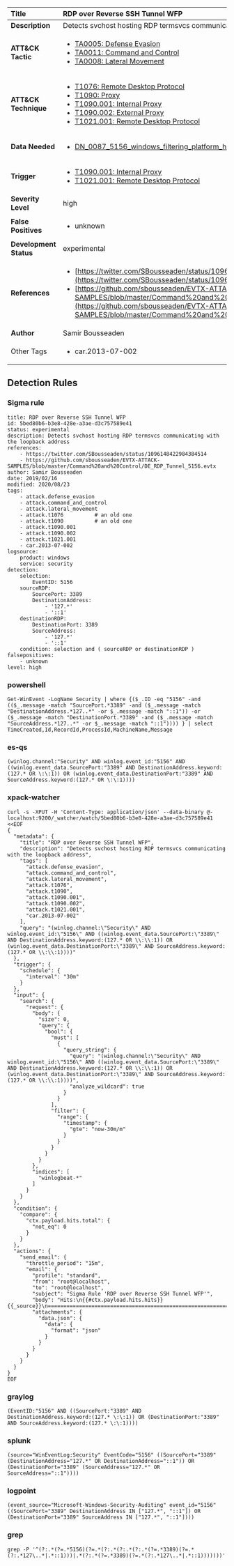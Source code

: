 | Title                    | RDP over Reverse SSH Tunnel WFP       |
|:-------------------------|:------------------|
| **Description**          | Detects svchost hosting RDP termsvcs communicating with the loopback address |
| **ATT&amp;CK Tactic**    |  <ul><li>[TA0005: Defense Evasion](https://attack.mitre.org/tactics/TA0005)</li><li>[TA0011: Command and Control](https://attack.mitre.org/tactics/TA0011)</li><li>[TA0008: Lateral Movement](https://attack.mitre.org/tactics/TA0008)</li></ul>  |
| **ATT&amp;CK Technique** | <ul><li>[T1076: Remote Desktop Protocol](https://attack.mitre.org/techniques/T1076)</li><li>[T1090: Proxy](https://attack.mitre.org/techniques/T1090)</li><li>[T1090.001: Internal Proxy](https://attack.mitre.org/techniques/T1090/001)</li><li>[T1090.002: External Proxy](https://attack.mitre.org/techniques/T1090/002)</li><li>[T1021.001: Remote Desktop Protocol](https://attack.mitre.org/techniques/T1021/001)</li></ul>  |
| **Data Needed**          | <ul><li>[DN_0087_5156_windows_filtering_platform_has_permitted_connection](../Data_Needed/DN_0087_5156_windows_filtering_platform_has_permitted_connection.md)</li></ul>  |
| **Trigger**              | <ul><li>[T1090.001: Internal Proxy](../Triggers/T1090.001.md)</li><li>[T1021.001: Remote Desktop Protocol](../Triggers/T1021.001.md)</li></ul>  |
| **Severity Level**       | high |
| **False Positives**      | <ul><li>unknown</li></ul>  |
| **Development Status**   | experimental |
| **References**           | <ul><li>[https://twitter.com/SBousseaden/status/1096148422984384514](https://twitter.com/SBousseaden/status/1096148422984384514)</li><li>[https://github.com/sbousseaden/EVTX-ATTACK-SAMPLES/blob/master/Command%20and%20Control/DE_RDP_Tunnel_5156.evtx](https://github.com/sbousseaden/EVTX-ATTACK-SAMPLES/blob/master/Command%20and%20Control/DE_RDP_Tunnel_5156.evtx)</li></ul>  |
| **Author**               | Samir Bousseaden |
| Other Tags           | <ul><li>car.2013-07-002</li></ul> | 

## Detection Rules

### Sigma rule

```
title: RDP over Reverse SSH Tunnel WFP
id: 5bed80b6-b3e8-428e-a3ae-d3c757589e41
status: experimental
description: Detects svchost hosting RDP termsvcs communicating with the loopback address
references:
    - https://twitter.com/SBousseaden/status/1096148422984384514
    - https://github.com/sbousseaden/EVTX-ATTACK-SAMPLES/blob/master/Command%20and%20Control/DE_RDP_Tunnel_5156.evtx
author: Samir Bousseaden
date: 2019/02/16
modified: 2020/08/23
tags:
    - attack.defense_evasion
    - attack.command_and_control
    - attack.lateral_movement
    - attack.t1076          # an old one
    - attack.t1090          # an old one
    - attack.t1090.001
    - attack.t1090.002
    - attack.t1021.001
    - car.2013-07-002
logsource:
    product: windows
    service: security
detection:
    selection:
        EventID: 5156
    sourceRDP:
        SourcePort: 3389
        DestinationAddress:
            - '127.*'
            - '::1'
    destinationRDP:
        DestinationPort: 3389
        SourceAddress:
            - '127.*'
            - '::1'
    condition: selection and ( sourceRDP or destinationRDP )
falsepositives:
    - unknown
level: high

```





### powershell
    
```
Get-WinEvent -LogName Security | where {($_.ID -eq "5156" -and (($_.message -match "SourcePort.*3389" -and ($_.message -match "DestinationAddress.*127..*" -or $_.message -match "::1")) -or ($_.message -match "DestinationPort.*3389" -and ($_.message -match "SourceAddress.*127..*" -or $_.message -match "::1")))) } | select TimeCreated,Id,RecordId,ProcessId,MachineName,Message
```


### es-qs
    
```
(winlog.channel:"Security" AND winlog.event_id:"5156" AND ((winlog.event_data.SourcePort:"3389" AND DestinationAddress.keyword:(127.* OR \:\:1)) OR (winlog.event_data.DestinationPort:"3389" AND SourceAddress.keyword:(127.* OR \:\:1))))
```


### xpack-watcher
    
```
curl -s -XPUT -H 'Content-Type: application/json' --data-binary @- localhost:9200/_watcher/watch/5bed80b6-b3e8-428e-a3ae-d3c757589e41 <<EOF
{
  "metadata": {
    "title": "RDP over Reverse SSH Tunnel WFP",
    "description": "Detects svchost hosting RDP termsvcs communicating with the loopback address",
    "tags": [
      "attack.defense_evasion",
      "attack.command_and_control",
      "attack.lateral_movement",
      "attack.t1076",
      "attack.t1090",
      "attack.t1090.001",
      "attack.t1090.002",
      "attack.t1021.001",
      "car.2013-07-002"
    ],
    "query": "(winlog.channel:\"Security\" AND winlog.event_id:\"5156\" AND ((winlog.event_data.SourcePort:\"3389\" AND DestinationAddress.keyword:(127.* OR \\:\\:1)) OR (winlog.event_data.DestinationPort:\"3389\" AND SourceAddress.keyword:(127.* OR \\:\\:1))))"
  },
  "trigger": {
    "schedule": {
      "interval": "30m"
    }
  },
  "input": {
    "search": {
      "request": {
        "body": {
          "size": 0,
          "query": {
            "bool": {
              "must": [
                {
                  "query_string": {
                    "query": "(winlog.channel:\"Security\" AND winlog.event_id:\"5156\" AND ((winlog.event_data.SourcePort:\"3389\" AND DestinationAddress.keyword:(127.* OR \\:\\:1)) OR (winlog.event_data.DestinationPort:\"3389\" AND SourceAddress.keyword:(127.* OR \\:\\:1))))",
                    "analyze_wildcard": true
                  }
                }
              ],
              "filter": {
                "range": {
                  "timestamp": {
                    "gte": "now-30m/m"
                  }
                }
              }
            }
          }
        },
        "indices": [
          "winlogbeat-*"
        ]
      }
    }
  },
  "condition": {
    "compare": {
      "ctx.payload.hits.total": {
        "not_eq": 0
      }
    }
  },
  "actions": {
    "send_email": {
      "throttle_period": "15m",
      "email": {
        "profile": "standard",
        "from": "root@localhost",
        "to": "root@localhost",
        "subject": "Sigma Rule 'RDP over Reverse SSH Tunnel WFP'",
        "body": "Hits:\n{{#ctx.payload.hits.hits}}{{_source}}\n================================================================================\n{{/ctx.payload.hits.hits}}",
        "attachments": {
          "data.json": {
            "data": {
              "format": "json"
            }
          }
        }
      }
    }
  }
}
EOF

```


### graylog
    
```
(EventID:"5156" AND ((SourcePort:"3389" AND DestinationAddress.keyword:(127.* \:\:1)) OR (DestinationPort:"3389" AND SourceAddress.keyword:(127.* \:\:1))))
```


### splunk
    
```
(source="WinEventLog:Security" EventCode="5156" ((SourcePort="3389" (DestinationAddress="127.*" OR DestinationAddress="::1")) OR (DestinationPort="3389" (SourceAddress="127.*" OR SourceAddress="::1"))))
```


### logpoint
    
```
(event_source="Microsoft-Windows-Security-Auditing" event_id="5156" ((SourcePort="3389" DestinationAddress IN ["127.*", "::1"]) OR (DestinationPort="3389" SourceAddress IN ["127.*", "::1"])))
```


### grep
    
```
grep -P '^(?:.*(?=.*5156)(?=.*(?:.*(?:.*(?:.*(?=.*3389)(?=.*(?:.*127\..*|.*::1)))|.*(?:.*(?=.*3389)(?=.*(?:.*127\..*|.*::1)))))))'
```



